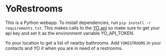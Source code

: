YoRestrooms
======

This is a Python webapp. To install dependencies, run `pip install -r requirements.txt`. This makes calls to the [YO api](http://dev.justyo.co/) so make sure to get your api key and set it as the environment variable YO_API_TOKEN.

Yo your location to get a list of nearby bathrooms. Add `YORESTROOMS` in your contacts and YO it when you are in need of a restrooms.


